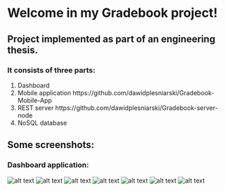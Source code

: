 # Welcome in my Gradebook project!

## Project implemented as part of an engineering thesis.

### It consists of three parts:

<ol>
  <li>Dashboard</li>
  <li>Mobile application https://github.com/dawidplesniarski/Gradebook-Mobile-App</li>
  <li>REST server https://github.com/dawidplesniarski/Gradebook-server-node</li>
  <li>NoSQL database</li>
</ol>

## Some screenshots:

### Dashboard application:

![alt text](https://user-images.githubusercontent.com/49324419/107115205-40a0c700-686b-11eb-8dfd-7f2502c140dc.png)
![alt text](https://user-images.githubusercontent.com/49324419/107115217-557d5a80-686b-11eb-9fac-56e0dbb8d084.png)
![alt text](https://user-images.githubusercontent.com/49324419/107115231-6af28480-686b-11eb-976f-381b109fbe20.png)
![alt text](https://user-images.githubusercontent.com/49324419/107115305-f4a25200-686b-11eb-8677-0b5187ba2a93.png)
![alt text](https://user-images.githubusercontent.com/49324419/107115313-097ee580-686c-11eb-8b9a-282836cf1fd9.png)
![alt text](https://user-images.githubusercontent.com/49324419/107115313-097ee580-686c-11eb-8b9a-282836cf1fd9.png)
![alt text](https://user-images.githubusercontent.com/49324419/107115332-3632fd00-686c-11eb-8e23-b123e004bdc8.png)

